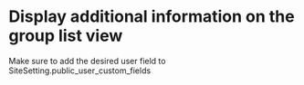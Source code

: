 # Display additional information on the group list view

Make sure to add the desired user field to SiteSetting.public_user_custom_fields
